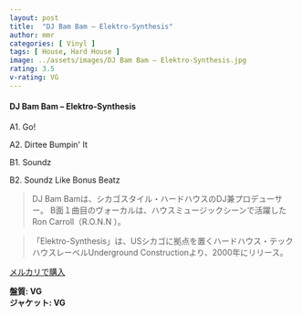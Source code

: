 ```yaml
---
layout: post
title:  "DJ Bam Bam – Elektro-Synthesis"
author: mmr
categories: [ Vinyl ]
tags: [ House, Hard House ]
image: ../assets/images/DJ Bam Bam – Elektro-Synthesis.jpg
rating: 3.5
v-rating: VG
---
```


#### DJ Bam Bam – Elektro-Synthesis

A1. Go!

A2. Dirtee Bumpin' It

B1. Soundz

B2. Soundz Like Bonus Beatz

> DJ Bam Bamは、シカゴスタイル・ハードハウスのDJ兼プロデューサー。
B面１曲目のヴォーカルは、ハウスミュージックシーンで活躍したRon Carroll（R.O.N.N ）。

> 「Elektro-Synthesis」は、USシカゴに拠点を置くハードハウス・テックハウスレーベルUnderground Constructionより、2000年にリリース。

[メルカリで購入](https://jp.mercari.com/item/m85609686798)

<div class="mt-4 mb-4 d-flex align-items-center">
<strong class="mr-1">盤質: VG</strong>
</div>
<div class="mt-4 mb-4 d-flex align-items-center">
<strong class="mr-1">ジャケット: VG</strong>
</div>
